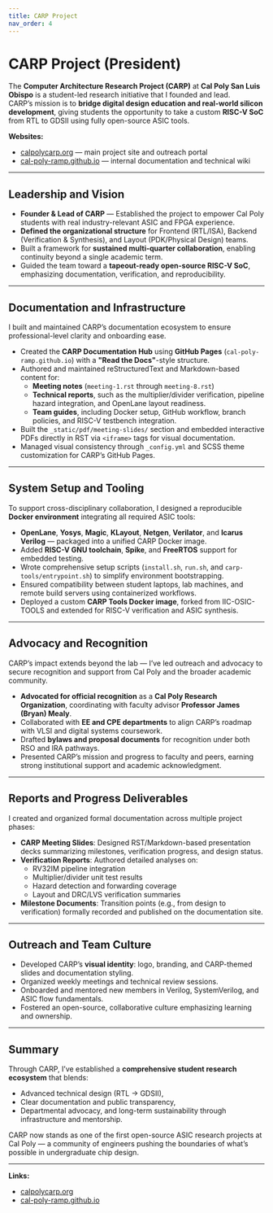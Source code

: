 ```yaml
---
title: CARP Project
nav_order: 4
---
```


# CARP Project (President)

The **Computer Architecture Research Project (CARP)** at **Cal Poly San Luis Obispo** is a student-led research initiative that I founded and lead.  
CARP’s mission is to **bridge digital design education and real-world silicon development**, giving students the opportunity to take a custom **RISC-V SoC** from RTL to GDSII using fully open-source ASIC tools.

**Websites:**
- [calpolycarp.org](https://calpolycarp.org) — main project site and outreach portal  
- [cal-poly-ramp.github.io](https://cal-poly-ramp.github.io) — internal documentation and technical wiki  

---

## Leadership and Vision

- **Founder & Lead of CARP** — Established the project to empower Cal Poly students with real industry-relevant ASIC and FPGA experience.  
- **Defined the organizational structure** for Frontend (RTL/ISA), Backend (Verification & Synthesis), and Layout (PDK/Physical Design) teams.  
- Built a framework for **sustained multi-quarter collaboration**, enabling continuity beyond a single academic term.  
- Guided the team toward a **tapeout-ready open-source RISC-V SoC**, emphasizing documentation, verification, and reproducibility.

---

## Documentation and Infrastructure

I built and maintained CARP’s documentation ecosystem to ensure professional-level clarity and onboarding ease.

- Created the **CARP Documentation Hub** using **GitHub Pages** (`cal-poly-ramp.github.io`) with a **"Read the Docs"**-style structure.  
- Authored and maintained reStructuredText and Markdown-based content for:
  - **Meeting notes** (`meeting-1.rst` through `meeting-8.rst`)
  - **Technical reports**, such as the multiplier/divider verification, pipeline hazard integration, and OpenLane layout readiness.
  - **Team guides**, including Docker setup, GitHub workflow, branch policies, and RISC-V testbench integration.
- Built the `_static/pdf/meeting-slides/` section and embedded interactive PDFs directly in RST via `<iframe>` tags for visual documentation.
- Managed visual consistency through `_config.yml` and SCSS theme customization for CARP’s GitHub Pages.

---

## System Setup and Tooling

To support cross-disciplinary collaboration, I designed a reproducible **Docker environment** integrating all required ASIC tools:

- **OpenLane**, **Yosys**, **Magic**, **KLayout**, **Netgen**, **Verilator**, and **Icarus Verilog** — packaged into a unified CARP Docker image.
- Added **RISC-V GNU toolchain**, **Spike**, and **FreeRTOS** support for embedded testing.
- Wrote comprehensive setup scripts (`install.sh`, `run.sh`, and `carp-tools/entrypoint.sh`) to simplify environment bootstrapping.
- Ensured compatibility between student laptops, lab machines, and remote build servers using containerized workflows.
- Deployed a custom **CARP Tools Docker image**, forked from IIC-OSIC-TOOLS and extended for RISC-V verification and ASIC synthesis.

---

## Advocacy and Recognition

CARP’s impact extends beyond the lab — I’ve led outreach and advocacy to secure recognition and support from Cal Poly and the broader academic community.

- **Advocated for official recognition** as a **Cal Poly Research Organization**, coordinating with faculty advisor  **Professor James (Bryan) Mealy**.  
- Collaborated with **EE and CPE departments** to align CARP’s roadmap with VLSI and digital systems coursework.  
- Drafted **bylaws and proposal documents** for recognition under both RSO and IRA pathways.  
- Presented CARP’s mission and progress to faculty and peers, earning strong institutional support and academic acknowledgment.

---

## Reports and Progress Deliverables

I created and organized formal documentation across multiple project phases:

- **CARP Meeting Slides**: Designed RST/Markdown-based presentation decks summarizing milestones, verification progress, and design status.  
- **Verification Reports**: Authored detailed analyses on:
  - RV32IM pipeline integration
  - Multiplier/divider unit test results
  - Hazard detection and forwarding coverage
  - Layout and DRC/LVS verification summaries
- **Milestone Documents**: Transition points (e.g., from design to verification) formally recorded and published on the documentation site.

---

## Outreach and Team Culture

- Developed CARP’s **visual identity**: logo, branding, and CARP-themed slides and documentation styling.  
- Organized weekly meetings and technical review sessions.  
- Onboarded and mentored new members in Verilog, SystemVerilog, and ASIC flow fundamentals.  
- Fostered an open-source, collaborative culture emphasizing learning and ownership.

---

## Summary

Through CARP, I’ve established a **comprehensive student research ecosystem** that blends:
- Advanced technical design (RTL → GDSII),
- Clear documentation and public transparency,
- Departmental advocacy, and long-term sustainability through infrastructure and mentorship.

CARP now stands as one of the first open-source ASIC research projects at Cal Poly — a community of engineers pushing the boundaries of what’s possible in undergraduate chip design.

---

**Links:**  
- [calpolycarp.org](https://calpolycarp.org)  
- [cal-poly-ramp.github.io](https://cal-poly-ramp.github.io)
